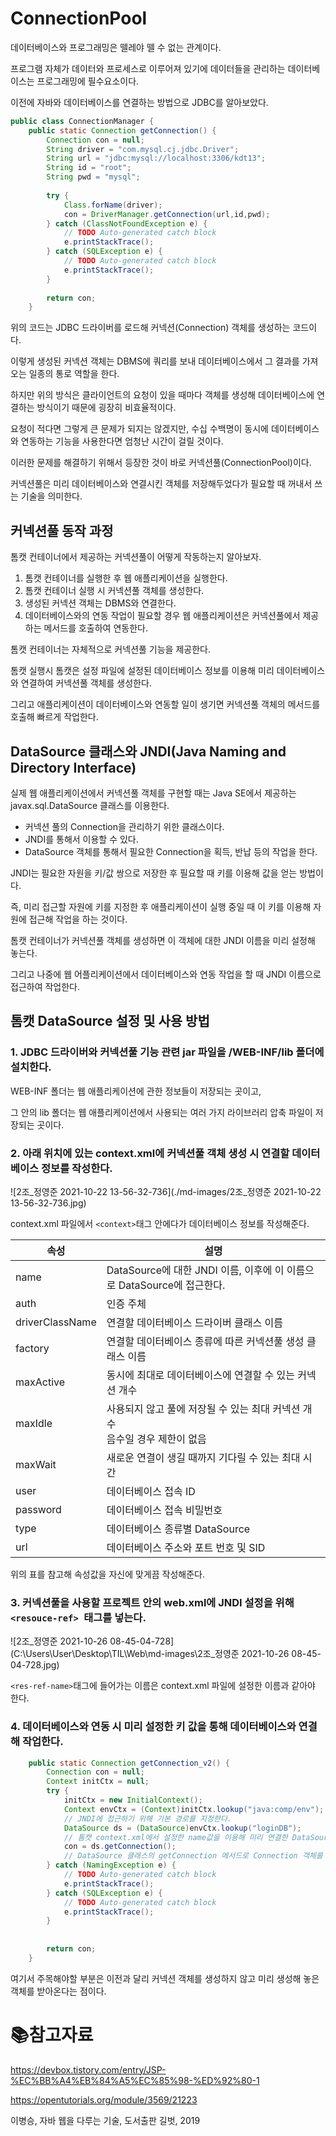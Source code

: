 # ConnectionPool

데이터베이스와 프로그래밍은 뗄레야 뗄 수 없는 관계이다.

프로그램 자체가 데이터와 프로세스로 이루어져 있기에 데이터들을 관리하는 데이터베이스는 프로그래밍에 필수요소이다.

이전에 자바와 데이터베이스를 연결하는 방법으로 JDBC를 알아보았다.

```java
public class ConnectionManager {
	public static Connection getConnection() {
		Connection con = null;
		String driver = "com.mysql.cj.jdbc.Driver";
		String url = "jdbc:mysql://localhost:3306/kdt13";
		String id = "root";
		String pwd = "mysql";
		
		try {
			Class.forName(driver);
			con = DriverManager.getConnection(url,id,pwd);
		} catch (ClassNotFoundException e) {
			// TODO Auto-generated catch block
			e.printStackTrace();
		} catch (SQLException e) {
			// TODO Auto-generated catch block
			e.printStackTrace();
		} 
		
		return con;
	}

```

위의 코드는 JDBC 드라이버를 로드해 커넥션(Connection) 객체를 생성하는 코드이다.

이렇게 생성된 커넥션 객체는 DBMS에 쿼리를 보내 데이터베이스에서 그 결과를 가져오는 일종의 통로 역할을 한다.



하지만 위의 방식은 클라이언트의 요청이 있을 때마다 객체를 생성해 데이터베이스에 연결하는 방식이기 때문에 굉장히 비효율적이다.

요청이 적다면 그렇게 큰 문제가 되지는 않겠지만, 수십 수백명이 동시에 데이터베이스와 연동하는 기능을 사용한다면 엄청난 시간이 걸릴 것이다.

이러한 문제를 해결하기 위해서 등장한 것이 바로 커넥션풀(ConnectionPool)이다.

커넥션풀은 미리 데이터베이스와 연결시킨 객체를 저장해두었다가 필요할 때 꺼내서 쓰는 기술을 의미한다.



## 커넥션풀 동작 과정

톰캣 컨테이너에서 제공하는 커넥션풀이 어떻게 작동하는지 알아보자.



1. 톰캣 컨테이너를 실행한 후 웹 애플리케이션을 실행한다.
2. 톰캣 컨테이너 실행 시 커넥션풀 객체를 생성한다.
3. 생성된 커넥션 객체는 DBMS와 연결한다.
4. 데이터베이스와의 연동 작업이 필요할 경우 웹 애플리케이션은 커넥션풀에서 제공하는 메서드를 호출하여 연동한다.



톰캣 컨테이너는 자체적으로 커넥션풀 기능을 제공한다.

톰캣 실행시 톰캣은 설정 파일에 설정된 데이터베이스 정보를 이용해 미리 데이터베이스와 연결하여 커넥션풀 객체를 생성한다.

그리고 애플리케이션이 데이터베이스와 연동할 일이 생기면 커넥션풀 객체의 메서드를 호출해 빠르게 작업한다.



## DataSource 클래스와 JNDI(Java Naming and Directory Interface)

실제 웹 애플리케이션에서 커넥션풀 객체를 구현할 때는 Java SE에서 제공하는 javax.sql.DataSource 클래스를 이용한다.

- 커넥션 풀의 Connection을 관리하기 위한 클래스이다.
- JNDI를 통해서 이용할 수 있다.
- DataSource 객체를 통해서 필요한 Connection을 획득, 반납 등의 작업을 한다.



JNDI는 필요한 자원을 키/값 쌍으로 저장한 후 필요할 때 키를 이용해 값을 얻는 방법이다.

즉, 미리 접근할 자원에 키를 지정한 후 애플리케이션이 실행 중일 때 이 키를 이용해 자원에 접근해 작업을 하는 것이다.



톰캣 컨테이너가 커넥션풀 객체를 생성하면 이 객체에 대한 JNDI 이름을 미리 설정해 놓는다.

그리고 나중에 웹 어플리케이션에서 데이터베이스와 연동 작업을 할 때 JNDI 이름으로 접근하여 작업한다.



## 톰캣 DataSource 설정 및 사용 방법

### 1. JDBC 드라이버와 커넥션풀 기능 관련 jar 파일을 /WEB-INF/lib 폴더에 설치한다.

WEB-INF 폴더는 웹 애플리케이션에 관한 정보들이 저장되는 곳이고,

그 안의 lib 폴더는 웹 애플리케이션에서 사용되는 여러 가지 라이브러리 압축 파일이 저장되는 곳이다.



### 2. 아래 위치에 있는 context.xml에 커넥션풀 객체 생성 시 연결할 데이터베이스 정보를 작성한다.

![2조_정영준 2021-10-22 13-56-32-736](./md-images/2조_정영준 2021-10-22 13-56-32-736.jpg)	

context.xml 파일에서 `<context>`태그 안에다가 데이터베이스 정보를 작성해준다.

| 속성            | 설명                                                         |
| --------------- | ------------------------------------------------------------ |
| name            | DataSource에 대한 JNDI 이름, 이후에 이 이름으로 DataSource에 접근한다. |
| auth            | 인증 주체                                                    |
| driverClassName | 연결할 데이터베이스 드라이버 클래스 이름                     |
| factory         | 연결할 데이터베이스 종류에 따른 커넥션풀 생성 클래스 이름    |
| maxActive       | 동시에 최대로 데이터베이스에 연결할 수 있는 커넥션 개수      |
| maxIdle         | 사용되지 않고 풀에 저장될 수 있는 최대 커넥션 개수<br />음수일 경우 제한이 없음 |
| maxWait         | 새로운 연결이 생길 때까지 기다릴 수 있는 최대 시간           |
| user            | 데이터베이스 접속 ID                                         |
| password        | 데이터베이스 접속 비밀번호                                   |
| type            | 데이터베이스 종류별 DataSource                               |
| url             | 데이터베이스 주소와 포트 번호 및 SID                         |

위의 표를 참고해 속성값을 자신에 맞게끔 작성해준다.



### 3. 커넥션풀을 사용할 프로젝트 안의 web.xml에 JNDI 설정을 위해 `<resouce-ref> `태그를 넣는다.

![2조_정영준 2021-10-26 08-45-04-728](C:\Users\User\Desktop\TIL\Web\md-images\2조_정영준 2021-10-26 08-45-04-728.jpg)	

`<res-ref-name>`태그에 들어가는 이름은 context.xml 파일에 설정한 이름과 같아야 한다.



### 4. 데이터베이스와 연동 시 미리 설정한 키 값을 통해 데이터베이스와 연결해 작업한다.

```java
	public static Connection getConnection_v2() {
		Connection con = null;
		Context initCtx = null;
		try {
			initCtx = new InitialContext();
			Context envCtx = (Context)initCtx.lookup("java:comp/env");
            // JNDI에 접근하기 위해 기본 경로를 지정한다.
			DataSource ds = (DataSource)envCtx.lookup("loginDB");
            // 톰캣 context.xml에서 설정한 name값을 이용해 미리 연결한 DataSource 객체를 받아온다.
			con = ds.getConnection();
            // DataSource 클래스의 getConnection 메서드로 Connection 객체를 가져온다.
		} catch (NamingException e) {
			// TODO Auto-generated catch block
			e.printStackTrace();
		} catch (SQLException e) {
			// TODO Auto-generated catch block
			e.printStackTrace();
		}
		
		
		return con;
	}
```

여기서 주목해야할 부분은 이전과 달리 커넥션 객체를 생성하지 않고 미리 생성해 놓은 객체를 받아온다는 점이다.



# :books:참고자료

https://devbox.tistory.com/entry/JSP-%EC%BB%A4%EB%84%A5%EC%85%98-%ED%92%80-1

https://opentutorials.org/module/3569/21223

이병승, 자바 웹을 다루는 기술, 도서출판 길벗, 2019